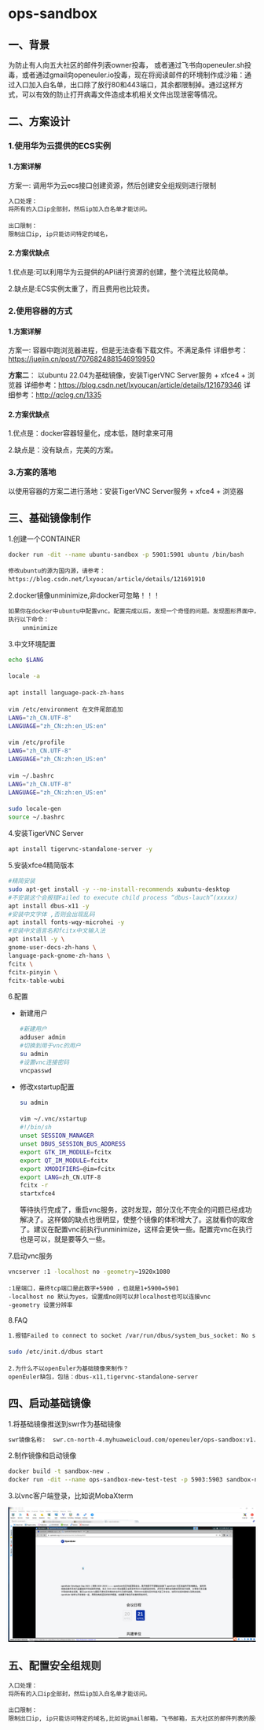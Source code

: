 # ops-sandbox

## 一、背景

为防止有人向五大社区的邮件列表owner投毒， 或者通过飞书向openeuler.sh投毒，或者通过gmail向openeuler.io投毒，现在将阅读邮件的环境制作成沙箱：通过入口加入白名单，出口除了放行80和443端口，其余都限制掉。通过这样方式，可以有效的防止打开病毒文件造成本机相关文件出现泄密等情况。

## 二、方案设计

### 1.使用华为云提供的ECS实例

#### 1.方案详解

方案一: 调用华为云ecs接口创建资源，然后创建安全组规则进行限制

~~~bash
入口处理：
将所有的入口ip全部封，然后ip加入白名单才能访问。

出口限制：
限制出口ip, ip只能访问特定的域名，
~~~

#### 2.方案优缺点

1.优点是:可以利用华为云提供的API进行资源的创建，整个流程比较简单。

2.缺点是:ECS实例太重了，而且费用也比较贵。

### 2.使用容器的方式

#### 1.方案详解

方案一:  容器中跑浏览器进程，但是无法查看下载文件。不满足条件
			   详细参考：https://juejin.cn/post/7076824881546919950

**方案二**： 以ubuntu 22.04为基础镜像，安装TigerVNC Server服务 + xfce4 + 浏览器
				详细参考：https://blog.csdn.net/lxyoucan/article/details/121679346
				详细参考：http://qclog.cn/1335

#### 2.方案优缺点

1.优点是：docker容器轻量化，成本低，随时拿来可用

2.缺点是：没有缺点，完美的方案。

### 3.方案的落地

以使用容器的方案二进行落地：安装TigerVNC Server服务 + xfce4 + 浏览器

## 三、基础镜像制作

1.创建一个CONTAINER

~~~bash
docker run -dit --name ubuntu-sandbox -p 5901:5901 ubuntu /bin/bash

修改ubuntu的源为国内源，请参考：
https://blog.csdn.net/lxyoucan/article/details/121691910
~~~

2.docker镜像unminimize,非docker可忽略！！！

~~~bash
如果你在docker中ubuntu中配置vnc。配置完成以后，发现一个奇怪的问题。发现图形界面中，中文不全面 。有一些地方依然显示的英文的。虽然不影响，但是强迫证受不了。经过我各种研究和尝试，终于找到了原因。因为docker中的ubuntu是精简版本的，有一些软件包被精简了导致。解决办法，就是恢复正常模式。
执行以下命令：
	unminimize
~~~

3.中文环境配置

~~~bash
echo $LANG

locale -a

apt install language-pack-zh-hans

vim /etc/environment 在文件尾部追加
LANG="zh_CN.UTF-8"
LANGUAGE="zh_CN:zh:en_US:en"

vim /etc/profile
LANG="zh_CN.UTF-8"
LANGUAGE="zh_CN:zh:en_US:en"

vim ~/.bashrc
LANG="zh_CN.UTF-8"
LANGUAGE="zh_CN:zh:en_US:en"

sudo locale-gen
source ~/.bashrc
~~~

4.安装TigerVNC Server

~~~bash
apt install tigervnc-standalone-server -y
~~~

5.安装xfce4精简版本

~~~bash
#精简安装
sudo apt-get install -y --no-install-recommends xubuntu-desktop 
#不安装这个会报错Failed to execute child process “dbus-lauch”(xxxxx)
apt install dbus-x11 -y
#安装中文字体 ,否则会出现乱码
apt install fonts-wqy-microhei -y
#安装中文语言名和fcitx中文输入法
apt install -y \
gnome-user-docs-zh-hans \
language-pack-gnome-zh-hans \
fcitx \
fcitx-pinyin \
fcitx-table-wubi
~~~

6.配置

+ 新建用户

  ~~~bash
  #新建用户
  adduser admin
  #切换到用于vnc的用户
  su admin
  #设置vnc连接密码
  vncpasswd
  ~~~

+ 修改xstartup配置

  ~~~bash
  su admin
  
  vim ~/.vnc/xstartup
  #!/bin/sh
  unset SESSION_MANAGER
  unset DBUS_SESSION_BUS_ADDRESS
  export GTK_IM_MODULE=fcitx
  export QT_IM_MODULE=fcitx
  export XMODIFIERS=@im=fcitx
  export LANG=zh_CN.UTF-8
  fcitx -r
  startxfce4
  ~~~

  等待执行完成了，重启vnc服务，这时发现，部分汉化不完全的问题已经成功解决了。这样做的缺点也很明显，使整个镜像的体积增大了。这就看你的取舍了。建议在配置vnc前执行unminimize，这样会更快一些。配置完vnc在执行也是可以，就是要等久一些。

7.启动vnc服务

~~~bash
vncserver :1 -localhost no -geometry=1920x1080

:1是端口，最终tcp端口是此数字+5900 ，也就是1+5900=5901
-localhost no 默认为yes，设置成no则可以非localhost也可以连接vnc
-geometry 设置分辨率
~~~

8.FAQ

~~~BASH
1.报错Failed to connect to socket /var/run/dbus/system_bus_socket: No such file or directory

sudo /etc/init.d/dbus start

2.为什么不以openEuler为基础镜像来制作？
openEuler缺包，包括：dbus-x11,tigervnc-standalone-server
~~~



## 四、启动基础镜像

1.将基础镜像推送到swr作为基础镜像

~~~bash
swr镜像名称:  swr.cn-north-4.myhuaweicloud.com/openeuler/ops-sandbox:v1.0
~~~

2.制作镜像和启动镜像

~~~bash
docker build -t sandbox-new .
docker run -dit --name ops-sandbox-new-test-test -p 5903:5903 sandbox-new:latest
~~~

3.以vnc客户端登录，比如说MobaXterm

![1681262537107](doc/assets/1681262537107.png)

## 五、配置安全组规则

~~~bash
入口处理：
将所有的入口ip全部封，然后ip加入白名单才能访问。

出口限制：
限制出口ip, ip只能访问特定的域名,比如说gmail邮箱，飞书邮箱，五大社区的邮件列表的服务站点，其余都需要封掉。
~~~

